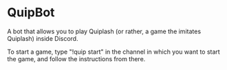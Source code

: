 # QuipBot
 A bot that allows you to play Quiplash (or rather, a game the imitates Quiplash) inside Discord.
 
 To start a game, type "!quip start" in the channel in which you want to start the game, 
 and follow the instructions from there.